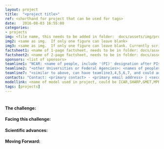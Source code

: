 ```yaml
---
layout: project
title:  "<project title>"
ref: <shorthand for project that can be used for tags>
date:   2016-08-03 16:55:00
categories:
- projects
img: <file name, this needs to be added in folder:  docs/assets/img/project/<filename>
img2: <same as img.  If only one figure can leave blank>
img3: <same as img.  If only one figure can leave blank. Currently script only reads in three, but this could be changed>
factsheet1: <name of 1-page factsheet, needs to be in folder: docs/assets/img/project/>
factsheet2: <name of 2-page factsheet, needs to be in folder: docs/assets/img/project/>
sponsors: <list of sponsors>
teamline1: "NCAR: <name of people, include '(PI)' designation after PIs>"
teamline2: "<other Universities or Federal Agencies>: <names of people>"
teamline7: "<similar to above, can have teamline3,4,5,6,7, and could add more>"
contacts: "Contact: <primary contact> - <primary email address> | <secondary contact, can be Julie Vano to field general questions> – <seconary email, could be jvano@ucar.edu>"
modellink: <name of model used in project, could be ICAR,SHARP,GMET,MPRflex,SUMMA,mizuRoute, currently only one link, but this coud be updated > 
tags: [projects]
---
```


# <page title>

#### **The challenge:** 

<add text here. add text here>

#### **Facing this challenge:**

<add text here. add text here>

#### **Scientific advances:**

<add text here. add text here>

#### **Moving Forward:** 

<add text here. add text here>
